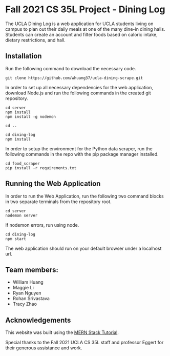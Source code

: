 # Fall 2021 CS 35L Project - Dining Log

The UCLA Dining Log is a web application for UCLA students living on campus to plan out their daily meals at one of the many dine-in dining halls. Students can create an account and filter foods based on caloric intake, dietary restrictions, and hall.

## Installation

Run the following command to download the necessary code.
```
git clone https://github.com/whuang37/ucla-dining-scrape.git
```

In order to set up all necessary dependencies for the web application, download Node.js and run the following commands in the created git repository.

```
cd server
npm install
npm install -g nodemon

cd ..

cd dining-log
npm install
```

In order to setup the environment for the Python data scraper, run the following commands in the repo with the pip package manager installed.

```
cd food_scraper
pip install -r requirements.txt
```

## Running the Web Application

In order to run the Web Application, run the following two command blocks in two separate terminals from the repository root.

```
cd server
nodemon server
```
If nodemon errors, run using node.

```
cd dining-log
npm start
```

The web application should run on your default browser under a localhost url.


## Team members:
- William Huang
- Maggie Li
- Ryan Nguyen
- Rohan Srivastava
- Tracy Zhao

## Acknowledgements

This website was built using the [MERN Stack Tutorial](https://www.mongodb.com/languages/mern-stack-tutorial).

Special thanks to the Fall 2021 UCLA CS 35L staff and professor Eggert for their generous assistance and work.
